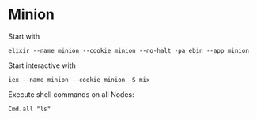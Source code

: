 # Minion

Start with

`elixir --name minion --cookie minion --no-halt -pa ebin --app minion`


Start interactive with

`iex --name minion --cookie minion -S mix`


Execute shell commands on all Nodes:

`Cmd.all "ls"`